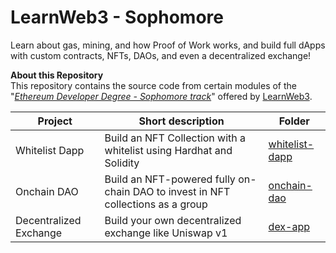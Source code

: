# LearnWeb3 - Sophomore

Learn about gas, mining, and how Proof of Work works, and build full dApps with custom contracts, NFTs, DAOs, and even a decentralized exchange!

**About this Repository**<br />
This repository contains the source code from certain modules of the "_[Ethereum Developer Degree - Sophomore track](https://learnweb3.io/degrees/ethereum-developer-degree/sophomore)_" offered by [LearnWeb3](https://learnweb3.io/).

| Project                | Short description                                                               | Folder                                                                                         |
| ---------------------- | ------------------------------------------------------------------------------- | ---------------------------------------------------------------------------------------------- |
| Whitelist Dapp         | Build an NFT Collection with a whitelist using Hardhat and Solidity             | [whitelist-dapp](https://github.com/ThomasCode92/LearnWeb3-Sophomore/tree/main/whitelist-dapp) |
| Onchain DAO            | Build an NFT-powered fully on-chain DAO to invest in NFT collections as a group | [onchain-dao](https://github.com/ThomasCode92/LearnWeb3-Sophomore/tree/main/onchain-dao)       |
| Decentralized Exchange | Build your own decentralized exchange like Uniswap v1                           | [dex-app](https://github.com/ThomasCode92/LearnWeb3-Sophomore/tree/main/dex-app)               |
